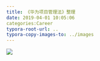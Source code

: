 ```yaml
---
title: 《华为项目管理法》整理
date: 2019-04-01 10:05:06
categories:Career
typora-root-url: ..
typora-copy-images-to: ../images
---
```


![](/images/20190401100419582.png)
